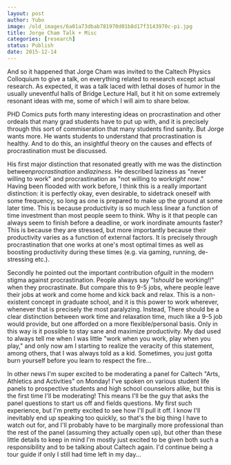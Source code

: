 ```yaml
---
layout: post
author: Yubo
image: /old_images/6a01a73dbab781970d01b8d17f3143970c-pi.jpg
title: Jorge Cham Talk + Misc 
categories: [research]
status: Publish
date: 2015-12-14
---
```



And so it happened that Jorge Cham was invited to the Caltech Physics Colloquium to give a talk, on everything related to research except actual research. As expected, it was a talk laced with lethal doses of humor in the usually uneventful halls of Bridge Lecture Hall, but it hit on some extremely resonant ideas with me, some of which I will aim to share below.

PHD Comics puts forth many interesting ideas on procrastination and other ordeals that many grad students have to put up with, and it is precisely through this sort of commiseration that many students find sanity. But Jorge wants more. He wants students to understand that procrastination is healthy. And to do this, an insightful theory on the causes and effects of procrastination must be discussed.

His first major distinction that resonated greatly with me was the distinction between*procrastination* and*laziness*. He described laziness as "never willing to work" and procrastination as "not willing to work*right now*." Having been flooded with work before, I think this is a really important distinction: it is perfectly okay, even desirable, to sidetrack oneself with some frequency, so long as one is prepared to make up the ground at some later time. This is because productivity is so much less linear a function of time investment than most people seem to think. Why is it that people can always seem to finish before a deadline, or work inordinate amounts faster? This is because they are stressed, but more importantly because their productivity varies as a function of external factors. It is precisely through procrastination that one works at one's most optimal times as well as boosting productivity during these times (e.g. via gaming, running, de-stressing etc.).

Secondly he pointed out the important contribution of*guilt* in the modern stigma against procrastination. People always say "I*should* be working!!" when they procrastinate. But compare this to 9-5 jobs, where people leave their jobs at work and come home and kick back and relax. This is a non-existent concept in graduate school, and it is this power to work wherever, whenever that is precisely the most paralyzing. Instead, There should be a clear distinction between work time and relaxation time, much like a 9-5 job would provide, but one afforded on a more flexible/personal basis. Only in this way is it possible to stay sane and maximize productivity. My dad used to always tell me when I was little "work when you work, play when you play," and only now am I starting to realize the veracity of this statement, among others, that I was always told as a kid. Sometimes, you just gotta burn yourself before you learn to respect the fire...

In other news I'm super excited to be moderating a panel for Caltech "Arts, Athletics and Activities" on Monday! I've spoken on various student life panels to prospective students and high school counselors alike, but this is the first time I'll be moderating! This means I'll be the guy that asks the panel questions to start us off and fields questions. My first such experience, but I'm pretty excited to see how I'll pull it off. I know I'll inevitably end up speaking too quickly, so that's the big thing I have to watch out for, and I'll probably have to be marginally more professional than the rest of the panel (assuming they actually open up), but other than these little details to keep in mind I'm mostly just excited to be given both such a responsibility and to be talking about Caltech again. I'd continue being a tour guide if only I still had time left in my day...

